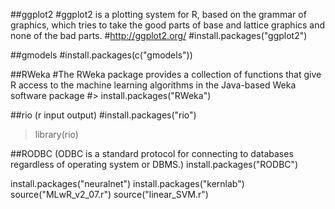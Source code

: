 ##ggplot2
#ggplot2 is a plotting system for R, based on the grammar of graphics, which tries to take the good parts of base and lattice graphics and none of the bad parts. 
#http://ggplot2.org/
#install.packages("ggplot2")

##gmodels
#install.packages(c("gmodels"))

##RWeka
#The RWeka package provides a collection of functions that give R access to the machine learning algorithms in the Java-based Weka software package 
#> install.packages("RWeka")

##rio (r input output)
#install.packages("rio")
> library(rio)

##RODBC (ODBC is a standard protocol for connecting to databases regardless of operating system or DBMS.)
install.packages("RODBC")


 install.packages("neuralnet")
 install.packages("kernlab")
 source("MLwR_v2_07.r")
 source("linear_SVM.r")
